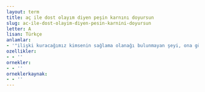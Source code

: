 ```yaml
---
layout: term
title: aç ile dost olayım diyen peşin karnını doyursun
slug: ac-ile-dost-olayim-diyen-pesin-karnini-doyursun
letter: A
lisan: Türkçe
anlamlar:
- '"ilişki kuracağımız kimsenin sağlama olanağı bulunmayan şeyi, ona güvenmeden kendimiz sağlamalıyız" anlamında kullanılan bir söz'
ozellikler:
- - ''
ornekler:
- - ''
orneklerkaynak:
- - ''
---
```

